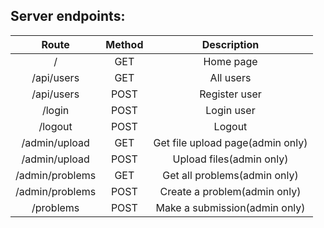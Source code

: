 ## Server endpoints:
| Route                   | Method                              | Description                       |
|:-----------------------:|:-----------------------------------:|:---------------------------------:|
| /                       | GET                                 | Home page                         |
| /api/users              | GET                                 | All users                         |
| /api/users              | POST                                | Register user                     |
| /login                  | POST                                | Login user                        |
| /logout                 | POST                                | Logout                            |
| /admin/upload           | GET                                 | Get file upload page(admin only)  |
| /admin/upload           | POST                                | Upload files(admin only)          |
| /admin/problems         | GET                                 | Get all problems(admin only)      |
| /admin/problems         | POST                                | Create a problem(admin only)      |
| /problems               | POST                                | Make a submission(admin only)     |